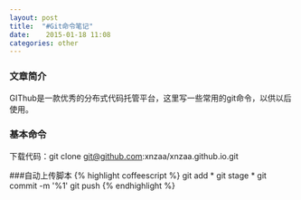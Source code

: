 ```yaml
---
layout: post
title:  "#Git命令笔记"
date:    2015-01-18 11:08
categories: other
---
```



### 文章简介
GIThub是一款优秀的分布式代码托管平台，这里写一些常用的git命令，以供以后使用。


### 基本命令

 下载代码：git clone git@github.com:xnzaa/xnzaa.github.io.git


###自动上传脚本
{% highlight coffeescript %}
git add *
git stage *
git commit -m '%1'
git push
{% endhighlight %}

<!--git add ./ -u 解决本地删除引起远程rm失败的解决方法
[alias]
  delete = !git ls-files -z --deleted | xargs -0 git rm-->